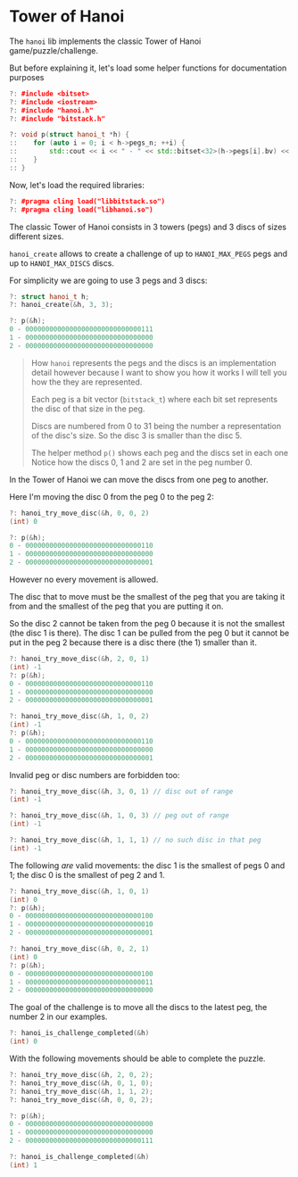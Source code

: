 # Tower of Hanoi

The `hanoi` lib implements the classic Tower of Hanoi
game/puzzle/challenge.

But before explaining it, let's load some helper functions
for documentation purposes

```cpp
?: #include <bitset>
?: #include <iostream>
?: #include "hanoi.h"
?: #include "bitstack.h"

?: void p(struct hanoi_t *h) {
::    for (auto i = 0; i < h->pegs_n; ++i) {
::        std::cout << i << " - " << std::bitset<32>(h->pegs[i].bv) << '\n';
::    }
:: }
```

Now, let's load the required libraries:

```cpp
?: #pragma cling load("libbitstack.so")
?: #pragma cling load("libhanoi.so")
```

The classic Tower of Hanoi consists in 3 towers (pegs) and 3 discs
of sizes different sizes.

`hanoi_create` allows to create a challenge of up to `HANOI_MAX_PEGS`
pegs and up to `HANOI_MAX_DISCS` discs.

For simplicity we are going to use 3 pegs and 3 discs:

```cpp
?: struct hanoi_t h;
?: hanoi_create(&h, 3, 3);

?: p(&h);
0 - 00000000000000000000000000000111
1 - 00000000000000000000000000000000
2 - 00000000000000000000000000000000
```

> How `hanoi` represents the pegs and the discs is an implementation
> detail however because I want to show you how it works I will tell
> you how the they are represented.
>
> Each peg is a bit vector (`bitstack_t`) where each bit set represents
> the disc of that size in the peg.
>
> Discs are numbered from 0 to 31 being the number a representation
> of the disc's size. So the disc 3 is smaller than the disc 5.
>
> The helper method `p()` shows each peg and the discs set in each one
> Notice how the discs 0, 1 and 2 are set in the peg number 0.


In the Tower of Hanoi we can move the discs from one peg to another.

Here I'm moving the disc 0 from the peg 0 to the peg 2:

```cpp
?: hanoi_try_move_disc(&h, 0, 0, 2)
(int) 0

?: p(&h);
0 - 00000000000000000000000000000110
1 - 00000000000000000000000000000000
2 - 00000000000000000000000000000001
```

However no every movement is allowed.

The disc that to move must be the smallest of the peg
that you are taking it from and the smallest of the peg
that you are putting it on.

So the disc 2 cannot be taken from the peg 0 because it is not the
smallest (the disc 1 is there). The disc 1 can be pulled from
the peg 0 but it cannot be put in the peg 2 because there is a disc
there (the 1) smaller than it.

```cpp
?: hanoi_try_move_disc(&h, 2, 0, 1)
(int) -1
?: p(&h);
0 - 00000000000000000000000000000110
1 - 00000000000000000000000000000000
2 - 00000000000000000000000000000001

?: hanoi_try_move_disc(&h, 1, 0, 2)
(int) -1
?: p(&h);
0 - 00000000000000000000000000000110
1 - 00000000000000000000000000000000
2 - 00000000000000000000000000000001
```

Invalid peg or disc numbers are forbidden too:

```cpp
?: hanoi_try_move_disc(&h, 3, 0, 1) // disc out of range
(int) -1

?: hanoi_try_move_disc(&h, 1, 0, 3) // peg out of range
(int) -1

?: hanoi_try_move_disc(&h, 1, 1, 1) // no such disc in that peg
(int) -1
```

The following *are* valid movements: the disc 1 is the smallest
of pegs 0 and 1; the disc 0 is the smallest of peg 2 and 1.

```cpp
?: hanoi_try_move_disc(&h, 1, 0, 1)
(int) 0
?: p(&h);
0 - 00000000000000000000000000000100
1 - 00000000000000000000000000000010
2 - 00000000000000000000000000000001

?: hanoi_try_move_disc(&h, 0, 2, 1)
(int) 0
?: p(&h);
0 - 00000000000000000000000000000100
1 - 00000000000000000000000000000011
2 - 00000000000000000000000000000000
```

The goal of the challenge is to move all the discs to the latest
peg, the number 2 in our examples.

```cpp
?: hanoi_is_challenge_completed(&h)
(int) 0
```

With the following movements should be able to complete the puzzle.

```cpp
?: hanoi_try_move_disc(&h, 2, 0, 2);
?: hanoi_try_move_disc(&h, 0, 1, 0);
?: hanoi_try_move_disc(&h, 1, 1, 2);
?: hanoi_try_move_disc(&h, 0, 0, 2);

?: p(&h);
0 - 00000000000000000000000000000000
1 - 00000000000000000000000000000000
2 - 00000000000000000000000000000111

?: hanoi_is_challenge_completed(&h)
(int) 1
```
